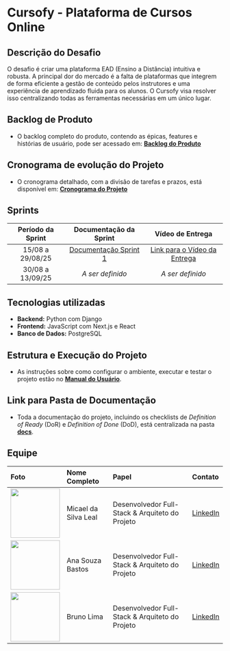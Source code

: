 # Cursofy - Plataforma de Cursos Online

## Descrição do Desafio
O desafio é criar uma plataforma EAD (Ensino a Distância) intuitiva e robusta. A principal dor do mercado é a falta de plataformas que integrem de forma eficiente a gestão de conteúdo pelos instrutores e uma experiência de aprendizado fluida para os alunos. O Cursofy visa resolver isso centralizando todas as ferramentas necessárias em um único lugar.

## Backlog de Produto
- O backlog completo do produto, contendo as épicas, features e histórias de usuário, pode ser acessado em: **[Backlog do Produto](./docs/BACKLOG.md)**

## Cronograma de evolução do Projeto
- O cronograma detalhado, com a divisão de tarefas e prazos, está disponível em: **[Cronograma do Projeto](./docs/CRONOGRAMA.md)**

## Sprints
| Período da Sprint | Documentação da Sprint | Vídeo de Entrega |
| :---: | :---: | :---: |
| 15/08 a 29/08/25 | [Documentação Sprint 1](./docs/sprints/SPRINT_1.md) | [Link para o Vídeo da Entrega](https://youtube.com/exemplo) |
| 30/08 a 13/09/25 | *A ser definido* | *A ser definido* |

## Tecnologias utilizadas
- **Backend:** Python com Django
- **Frontend:** JavaScript com Next.js e React
- **Banco de Dados:** PostgreSQL

## Estrutura e Execução do Projeto
- As instruções sobre como configurar o ambiente, executar e testar o projeto estão no **[Manual do Usuário](./docs/MANUAL_USUARIO.md)**.

## Link para Pasta de Documentação
- Toda a documentação do projeto, incluindo os checklists de *Definition of Ready* (DoR) e *Definition of Done* (DoD), está centralizada na pasta **[docs](./docs/)**.

## Equipe
| Foto | Nome Completo | Papel | Contato |
| :--- | :--- | :--- | :--- |
| <img src="https://avatars.githubusercontent.com/u/101799753?v=4" width=115> | Micael da Silva Leal | Desenvolvedor Full-Stack & Arquiteto do Projeto | [LinkedIn](linkedin.com/in/micaeldev) |
| <img src="https://avatars.githubusercontent.com/u/101799753?v=4" width=115> | Ana Souza Bastos | Desenvolvedor Full-Stack & Arquiteto do Projeto | [LinkedIn](linkedin.com/in/) |
| <img src="https://avatars.githubusercontent.com/u/101799753?v=4" width=115> | Bruno Lima | Desenvolvedor Full-Stack & Arquiteto do Projeto | [LinkedIn](linkedin.com/in/) |
